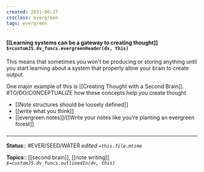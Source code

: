 ```yaml
---
created: 2021-06-27
cssclass: evergreen
tags: evergreen
---
```


#### [[Learning systems can be a gateway to creating thought]] `$=customJS.dv_funcs.evergreenHeader(dv, this)`

This means that sometimes you won't be producing or storing anything until you start learning about a system that properly allow your brain to create output.

One major example of this is [[Creating Thought with a Second Brain]].
#TO/DO/CONCEPTUALIZE how these concepts help you create thought
- [[Note structures should be loosely defined]]
- [[write what you think]]
- [[evergreen notes]]/[[Write your notes like you're planting an evergreen forest]]


### <hr class="footnote"/>

**Status**:: #EVER/SEED/WATER 
*edited `=this.file.mtime`*

**Topics**:: [[second brain]], [[note writing]] 
*`$=customJS.dv_funcs.outlinedIn(dv, this)`*

